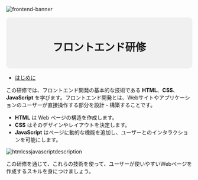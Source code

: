 ![frontend-banner](https://github.com/user-attachments/assets/d7b34f48-a35a-454b-af8e-5765d66ba55f)

<div align="center" style="background-color: #f0f0f0; padding: 20px; border-radius: 10px;">
  <h1 style="font-size: 2em; font-weight: bold;">フロントエンド研修</h1>
</div>

- [はじめに]()

この研修では、フロントエンド開発の基本的な技術である **HTML**、**CSS**、**JavaScript** を学びます。フロントエンド開発とは、Webサイトやアプリケーションのユーザーが直接操作する部分を設計・構築することです。

- **HTML** は Web ページの構造を作成します。
- **CSS** はそのデザインやレイアウトを決定します。
- **JavaScript** はページに動的な機能を追加し、ユーザーとのインタラクションを可能にします。
  
![htmlcssjavascriptdescription](https://github.com/user-attachments/assets/c608d4c0-d807-41a2-a39d-ef5ee1985d49)

この研修を通じて、これらの技術を使って、ユーザーが使いやすいWebページを作成するスキルを身につけましょう。
